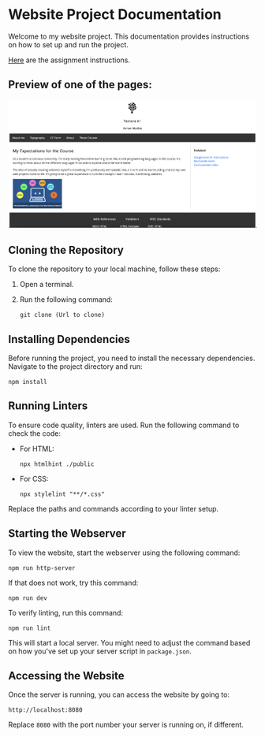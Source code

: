# Website Project Documentation

Welcome to my website project. This documentation provides instructions on how to set up and run the project.

[Here](https://coursepress.lnu.se/courses/web-programming/javascript-in-the-browser/assignment) are the assignment instructions.

## Preview of one of the pages:
![image](/Screenshot.png)

## Cloning the Repository

To clone the repository to your local machine, follow these steps:

1. Open a terminal.
2. Run the following command:

   ```
   git clone (Url to clone)
   ```

## Installing Dependencies

Before running the project, you need to install the necessary dependencies. Navigate to the project directory and run:

```
npm install
```

## Running Linters

To ensure code quality, linters are used. Run the following command to check the code:

- For HTML:

  ```
  npx htmlhint ./public
  ```

- For CSS:

  ```
  npx stylelint "**/*.css"
  ```

Replace the paths and commands according to your linter setup.

## Starting the Webserver

To view the website, start the webserver using the following command:

```
npm run http-server
```

If that does not work, try this command:

```
npm run dev
```

To verify linting, run this command:

```
npm run lint
```

This will start a local server. You might need to adjust the command based on how you've set up your server script in `package.json`.

## Accessing the Website

Once the server is running, you can access the website by going to:

```
http://localhost:8080
```

Replace `8080` with the port number your server is running on, if different.
